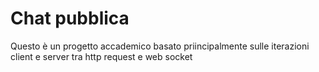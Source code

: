 # Chat pubblica
 
Questo è un progetto accademico basato priincipalmente sulle iterazioni client e server tra http request e web socket
